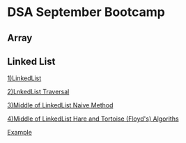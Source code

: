 # DSA September Bootcamp

## Array

## Linked List

[1)LinkedList](https://github.com/surajshende247/dsa-september/blob/master/Lecture-7/1%29LinkedList.cpp)

[2)LnkedList Traversal](https://github.com/surajshende247/dsa-september/blob/master/Lecture-9/1%29LinkedListTraversal.cpp)

[3)Middle of LinkedList Naive Method](https://github.com/surajshende247/dsa-september/blob/master/Lecture-9/2%29MiddleElementNaive.cpp)

[4)Middle of LinkedList Hare and Tortoise (Floyd's) Algoriths](https://github.com/surajshende247/dsa-september/blob/master/Lecture-9/3\)HareandTortoise.cpp)

[Example](http://example.com/)
